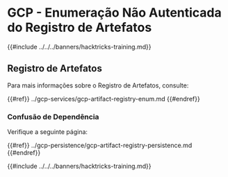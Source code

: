 # GCP - Enumeração Não Autenticada do Registro de Artefatos

{{#include ../../../banners/hacktricks-training.md}}

## Registro de Artefatos

Para mais informações sobre o Registro de Artefatos, consulte:

{{#ref}}
../gcp-services/gcp-artifact-registry-enum.md
{{#endref}}

### Confusão de Dependência

Verifique a seguinte página:

{{#ref}}
../gcp-persistence/gcp-artifact-registry-persistence.md
{{#endref}}

{{#include ../../../banners/hacktricks-training.md}}
